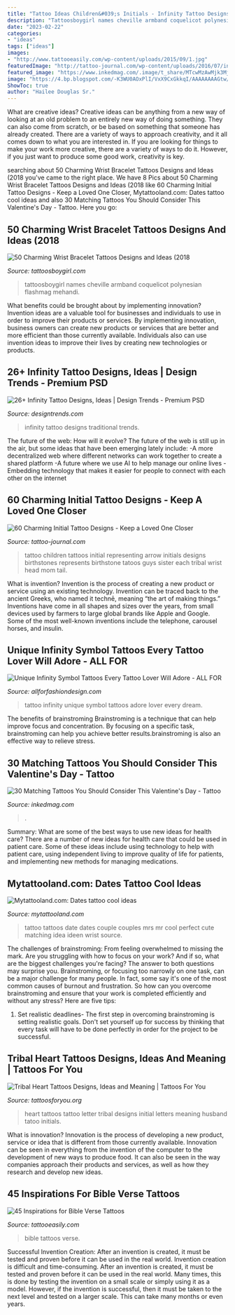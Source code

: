 ```yaml
---
title: "Tattoo Ideas Children&#039;s Initials - Infinity Tattoo Designs Traditional Trends"
description: "Tattoosboygirl names cheville armband coquelicot polynesian flashmag mehandi"
date: "2023-02-22"
categories:
- "ideas"
tags: ["ideas"]
images:
- "http://www.tattooeasily.com/wp-content/uploads/2015/09/1.jpg"
featuredImage: "http://tattoo-journal.com/wp-content/uploads/2016/07/initial-tattoo-54.jpg"
featured_image: "https://www.inkedmag.com/.image/t_share/MTcwMzAwMjk3MjA0MjEyOTYw/matching-tattoo-fb.jpg"
image: "https://4.bp.blogspot.com/-K3WU0AOxPlI/VxX9CxGkkqI/AAAAAAAAGtw/2EeQVXltmBgo-76hVhJsCfdHx8AAFmf-ACLcB/s1600/tattoo-date.jpg"
ShowToc: true
author: "Hailee Douglas Sr."
---
```



What are creative ideas?
Creative ideas can be anything from a new way of looking at an old problem to an entirely new way of doing something. They can also come from scratch, or be based on something that someone has already created. There are a variety of ways to approach creativity, and it all comes down to what you are interested in. If you are looking for things to make your work more creative, there are a variety of ways to do it. However, if you just want to produce some good work, creativity is key.

	

		
searching about 50 Charming Wrist Bracelet Tattoos Designs and Ideas (2018 you've came to the right place. We have 8 Pics about 50 Charming Wrist Bracelet Tattoos Designs and Ideas (2018 like 60 Charming Initial Tattoo Designs - Keep a Loved One Closer, Mytattooland.com: Dates tattoo cool ideas and also 30 Matching Tattoos You Should Consider This Valentine&#039;s Day - Tattoo. Here you go:
		
    
## 50 Charming Wrist Bracelet Tattoos Designs And Ideas (2018

<img loading=lazy src="https://tattoosboygirl.com/wp-content/uploads/2017/04/Bracelet-Tattoos.jpg" onerror="this.onerror=null;this.src='https://tse2.mm.bing.net/th?id=OIP.AE_u_K215X99jTwGzSfxggHaHQ&amp;pid=15.1';" alt="50 Charming Wrist Bracelet Tattoos Designs and Ideas (2018">

_Source: tattoosboygirl.com_

>tattoosboygirl names cheville armband coquelicot polynesian flashmag mehandi. 

	

What benefits could be brought about by implementing innovation?
Invention ideas are a valuable tool for businesses and individuals to use in order to improve their products or services. By implementing innovation, business owners can create new products or services that are better and more efficient than those currently available. Individuals also can use invention ideas to improve their lives by creating new technologies or products.

    
## 26+ Infinity Tattoo Designs, Ideas | Design Trends - Premium PSD

<img loading=lazy src="https://images.designtrends.com/wp-content/uploads/2016/04/07092327/Traditional-Infinity-Tattoo-Design.jpg" onerror="this.onerror=null;this.src='https://tse1.mm.bing.net/th?id=OIP.fwR7bPBL12S-gyEZGDohGQHaHa&amp;pid=15.1';" alt="26+ Infinity Tattoo Designs, Ideas | Design Trends - Premium PSD">

_Source: designtrends.com_

>infinity tattoo designs traditional trends. 

	

The future of the web: How will it evolve?
The future of the web is still up in the air, but some ideas that have been emerging lately include: 
-A more decentralized web where different networks can work together to create a shared platform 
-A future where we use AI to help manage our online lives 
-Embedding technology that makes it easier for people to connect with each other on the internet

    
## 60 Charming Initial Tattoo Designs - Keep A Loved One Closer

<img loading=lazy src="http://tattoo-journal.com/wp-content/uploads/2016/07/initial-tattoo-54.jpg" onerror="this.onerror=null;this.src='https://tse2.mm.bing.net/th?id=OIP.MAeAa5PXk3ZsO3czgPa-lQHaJ4&amp;pid=15.1';" alt="60 Charming Initial Tattoo Designs - Keep a Loved One Closer">

_Source: tattoo-journal.com_

>tattoo children tattoos initial representing arrow initials designs birthstones represents birthstone tatoos guys sister each tribal wrist head mom tail. 

	

What is invention?
Invention is the process of creating a new product or service using an existing technology. Invention can be traced back to the ancient Greeks, who named it technē, meaning “the art of making things.” Inventions have come in all shapes and sizes over the years, from small devices used by farmers to large global brands like Apple and Google. Some of the most well-known inventions include the telephone, carousel horses, and insulin.

    
## Unique Infinity Symbol Tattoos Every Tattoo Lover Will Adore - ALL FOR

<img loading=lazy src="https://allforfashiondesign.com/wp-content/uploads/2019/02/41-infinity-tattoo-ideas-600x400.jpg" onerror="this.onerror=null;this.src='https://tse1.mm.bing.net/th?id=OIP.9gS_wMlI7XwAdz0Dg5ObDgHaE8&amp;pid=15.1';" alt="Unique Infinity Symbol Tattoos Every Tattoo Lover Will Adore - ALL FOR">

_Source: allforfashiondesign.com_

>tattoo infinity unique symbol tattoos adore lover every dream. 

	

The benefits of brainstroming
Brainstroming is a technique that can help improve focus and concentration. By focusing on a specific task, brainstroming can help you achieve better results.brainstroming is also an effective way to relieve stress.

    
## 30 Matching Tattoos You Should Consider This Valentine&#039;s Day - Tattoo

<img loading=lazy src="https://www.inkedmag.com/.image/t_share/MTcwMzAwMjk3MjA0MjEyOTYw/matching-tattoo-fb.jpg" onerror="this.onerror=null;this.src='https://tse3.mm.bing.net/th?id=OIP.afLWVGgSk0Ba0S03aqCKZwHaD4&amp;pid=15.1';" alt="30 Matching Tattoos You Should Consider This Valentine&#039;s Day - Tattoo">

_Source: inkedmag.com_

>. 

	

Summary: What are some of the best ways to use new ideas for health care?
There are a number of new ideas for health care that could be used in patient care. Some of these ideas include using technology to help with patient care, using independent living to improve quality of life for patients, and implementing new methods for managing medications.

    
## Mytattooland.com: Dates Tattoo Cool Ideas

<img loading=lazy src="https://4.bp.blogspot.com/-K3WU0AOxPlI/VxX9CxGkkqI/AAAAAAAAGtw/2EeQVXltmBgo-76hVhJsCfdHx8AAFmf-ACLcB/s1600/tattoo-date.jpg" onerror="this.onerror=null;this.src='https://tse3.mm.bing.net/th?id=OIP.rNZenS-MbSc6ih9Phw9eQAHaLG&amp;pid=15.1';" alt="Mytattooland.com: Dates tattoo cool ideas">

_Source: mytattooland.com_

>tattoo tattoos date dates couple couples mrs mr cool perfect cute matching idea ideen wrist source. 

	

The challenges of brainstroming: From feeling overwhelmed to missing the mark.
Are you struggling with how to focus on your work? And if so, what are the biggest challenges you're facing? The answer to both questions may surprise you. Brainstroming, or focusing too narrowly on one task, can be a major challenge for many people. In fact, some say it's one of the most common causes of burnout and frustration. 
So how can you overcome brainstroming and ensure that your work is completed efficiently and without any stress? Here are five tips: 

1. Set realistic deadlines- The first step in overcoming brainstroming is setting realistic goals. Don't set yourself up for success by thinking that every task will have to be done perfectly in order for the project to be successful.

    
## Tribal Heart Tattoos Designs, Ideas And Meaning | Tattoos For You

<img loading=lazy src="https://www.tattoosforyou.org/wp-content/uploads/2016/12/Tribal-Heart-Tattoos-with-Letters-225x300.jpg" onerror="this.onerror=null;this.src='https://tse1.mm.bing.net/th?id=OIP.UCb5S7JOGtwcfofdVmlozwAAAA&amp;pid=15.1';" alt="Tribal Heart Tattoos Designs, Ideas and Meaning | Tattoos For You">

_Source: tattoosforyou.org_

>heart tattoos tattoo letter tribal designs initial letters meaning husband tatoo initials. 

	

What is innovation?
Innovation is the process of developing a new product, service or idea that is different from those currently available. Innovation can be seen in everything from the invention of the computer to the development of new ways to produce food. It can also be seen in the way companies approach their products and services, as well as how they research and develop new ideas.

    
## 45 Inspirations For Bible Verse Tattoos

<img loading=lazy src="http://www.tattooeasily.com/wp-content/uploads/2015/09/1.jpg" onerror="this.onerror=null;this.src='https://tse1.mm.bing.net/th?id=OIP.aIRizXEFMUU0xLKdnuSGIgHaJ4&amp;pid=15.1';" alt="45 Inspirations for Bible Verse Tattoos">

_Source: tattooeasily.com_

>bible tattoos verse. 

	

Successful Invention Creation: After an invention is created, it must be tested and proven before it can be used in the real world.
Invention creation is difficult and time-consuming. After an invention is created, it must be tested and proven before it can be used in the real world. Many times, this is done by testing the invention on a small scale or simply using it as a model. However, if the invention is successful, then it must be taken to the next level and tested on a larger scale. This can take many months or even years.

